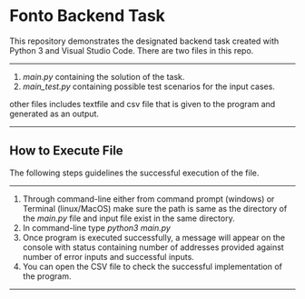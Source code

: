 # Fonto Backend Task

This repository demonstrates the designated backend task created with Python 3 and Visual Studio Code. There are two files in this repo. 

---
1. *main.py* containing the solution of the task. 
2. *main_test.py* containing possible test scenarios for the input cases. 

other files includes textfile and csv file that is given to the program and generated as an output.

---

## How to Execute File

The following steps guidelines the successful execution of the file. 

---
1. Through command-line either from command prompt (windows) or Terminal (linux/MacOS) make sure the path is same as the directory of the *main.py* file and input file exist in the same directory. 
2. In command-line type *python3 main.py* 
3. Once program is executed successfully, a message will appear on the console with status containing number of addresses provided against number of error inputs and successful inputs. 
4. You can open the CSV file to check the successful implementation of the program. 
---